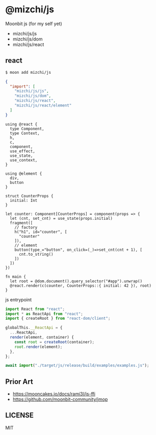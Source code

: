 # @mizchi/js

Moonbit js (for my self yet)

- mizchi/js/js
- mizchi/js/dom
- mizchi/js/react

## react

```bash
$ moon add mizchi/js
```

```json
{
  "import": [
    "mizchi/js/js",
    "mizchi/js/dom",
    "mizchi/js/react",
    "mizchi/js/react/element"
  ]
}
```

```mbt
using @react {
  type Component,
  type Context,
  h,
  c,
  component,
  use_effect,
  use_state,
  use_context,
}

using @element {
  div,
  button
}

struct CounterProps {
  initial: Int
}

let counter: Component[CounterProps] = component(props => {
  let (cnt, set_cnt) = use_state(props.initial)
  fragment([
    // factory
    h("h1", id="counter", [
      "counter"
    ]),
    // element
    button(type_="button", on_click=(_)=>set_cnt(cnt + 1), [
      cnt.to_string()
    ])
  ])
})

fn main {
  let root = @dom.document().query_selector("#app").unwrap()
  @react.render(c(counter, CounterProps::{ initial: 42 }), root)
}
```

js entrypoint

```js
import React from "react";
import * as ReactApi from "react";
import { createRoot } from "react-dom/client";

globalThis.__ReactApi = {
  ...ReactApi,
  render(element, container) {
    const root = createRoot(container);
    root.render(element);
  },
};

await import("./target/js/release/build/examples/examples.js");
```

## Prior Art

- https://mooncakes.io/docs/rami3l/js-ffi
- https://github.com/moonbit-community/jmop

## LICENSE

MIT
